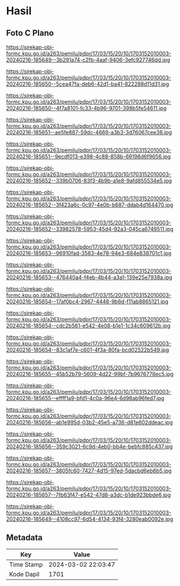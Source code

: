 # Hasil

## Foto C Plano

https://sirekap-obj-formc.kpu.go.id/a263/pemilu/pdpr/17/03/15/20/10/1703152010003-20240216-185649--3b291a74-c2fb-4aaf-9406-3efc927746dd.jpg

https://sirekap-obj-formc.kpu.go.id/a263/pemilu/pdpr/17/03/15/20/10/1703152010003-20240216-185650--5cea47fa-deb6-42d1-ba41-822288d11d31.jpg

https://sirekap-obj-formc.kpu.go.id/a263/pemilu/pdpr/17/03/15/20/10/1703152010003-20240216-185650--4f7a8101-fc33-4b96-9701-398b5fe54611.jpg

https://sirekap-obj-formc.kpu.go.id/a263/pemilu/pdpr/17/03/15/20/10/1703152010003-20240216-185651--ae5fe887-59dc-4669-a3b3-3d76067cee36.jpg

https://sirekap-obj-formc.kpu.go.id/a263/pemilu/pdpr/17/03/15/20/10/1703152010003-20240216-185651--9ecdf013-e398-4c88-858b-69198d6f9656.jpg

https://sirekap-obj-formc.kpu.go.id/a263/pemilu/pdpr/17/03/15/20/10/1703152010003-20240216-185652--339b0706-83f3-4b9b-a1e8-9afd855534e5.jpg

https://sirekap-obj-formc.kpu.go.id/a263/pemilu/pdpr/17/03/15/20/10/1703152010003-20240216-185652--3f423a6c-0c97-4e0b-b687-ddab4d164470.jpg

https://sirekap-obj-formc.kpu.go.id/a263/pemilu/pdpr/17/03/15/20/10/1703152010003-20240216-185652--33982578-5953-45d4-92a3-045ca6749511.jpg

https://sirekap-obj-formc.kpu.go.id/a263/pemilu/pdpr/17/03/15/20/10/1703152010003-20240216-185653--96910fad-3583-4e78-94e3-684e838701c1.jpg

https://sirekap-obj-formc.kpu.go.id/a263/pemilu/pdpr/17/03/15/20/10/1703152010003-20240216-185653--476440a4-f4eb-4b44-a3a1-139e25e7938a.jpg

https://sirekap-obj-formc.kpu.go.id/a263/pemilu/pdpr/17/03/15/20/10/1703152010003-20240216-185654--17af0bc4-2967-4448-9b6d-f11ab8865121.jpg

https://sirekap-obj-formc.kpu.go.id/a263/pemilu/pdpr/17/03/15/20/10/1703152010003-20240216-185654--cdc2b561-e542-4e08-b1e1-1c34c609612b.jpg

https://sirekap-obj-formc.kpu.go.id/a263/pemilu/pdpr/17/03/15/20/10/1703152010003-20240216-185654--83c1af7e-c601-4f3a-80fa-bcd02522b549.jpg

https://sirekap-obj-formc.kpu.go.id/a263/pemilu/pdpr/17/03/15/20/10/1703152010003-20240216-185655--45b52b79-5609-4d22-99bf-7b9676778ec5.jpg

https://sirekap-obj-formc.kpu.go.id/a263/pemilu/pdpr/17/03/15/20/10/1703152010003-20240216-185655--effff1a9-bfd1-4c0a-96e4-6d98ab96fed7.jpg

https://sirekap-obj-formc.kpu.go.id/a263/pemilu/pdpr/17/03/15/20/10/1703152010003-20240216-185656--ab1e995d-03b2-45e5-a736-d81e602ddeac.jpg

https://sirekap-obj-formc.kpu.go.id/a263/pemilu/pdpr/17/03/15/20/10/1703152010003-20240216-185656--359c3021-6c9d-4eb0-bb4e-bebfc885c437.jpg

https://sirekap-obj-formc.kpu.go.id/a263/pemilu/pdpr/17/03/15/20/10/1703152010003-20240216-185657--3805fc60-7427-4d15-97ed-5dacbd6eb6b5.jpg

https://sirekap-obj-formc.kpu.go.id/a263/pemilu/pdpr/17/03/15/20/10/1703152010003-20240216-185657--7fb63f47-e542-47d8-a3dc-b1de923bbde6.jpg

https://sirekap-obj-formc.kpu.go.id/a263/pemilu/pdpr/17/03/15/20/10/1703152010003-20240216-185649--4108cc97-6d54-4134-93f4-3280eab0092e.jpg


## Metadata

| Key        | Value               |
| ---------- | ------------------- |
| Time Stamp | 2024-03-02 22:03:47 |
| Kode Dapil | 1701                |



